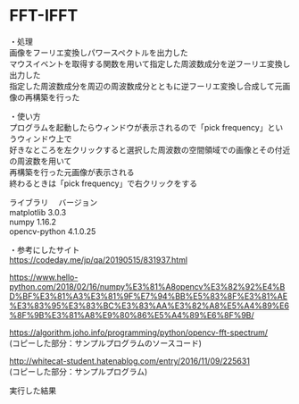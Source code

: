 # FFT-IFFT
・処理  
画像をフーリエ変換しパワースペクトルを出力した  
マウスイベントを取得する関数を用いて指定した周波数成分を逆フーリエ変換し出力した  
指定した周波数成分を周辺の周波数成分とともに逆フーリエ変換し合成して元画像の再構築を行った

・使い方  
プログラムを起動したらウィンドウが表示されるので「pick frequency」というウィンドウ上で  
好きなところを左クリックすると選択した周波数の空間領域での画像とその付近の周波数を用いて  
再構築を行った元画像が表示される  
終わるときは「pick frequency」で右クリックをする
 
ライブラリ　          バージョン  
matplotlib           3.0.3     
numpy                1.16.2         
opencv-python        4.1.0.25  

・参考にしたサイト  
https://codeday.me/jp/qa/20190515/831937.html  

https://www.hello-python.com/2018/02/16/numpy%E3%81%A8opencv%E3%82%92%E4%BD%BF%E3%81%A3%E3%81%9F%E7%94%BB%E5%83%8F%E3%81%AE%E3%83%95%E3%83%BC%E3%83%AA%E3%82%A8%E5%A4%89%E6%8F%9B%E3%81%A8%E9%80%86%E5%A4%89%E6%8F%9B/  

https://algorithm.joho.info/programming/python/opencv-fft-spectrum/  
(コピーした部分：サンプルプログラムのソースコード)  

http://whitecat-student.hatenablog.com/entry/2016/11/09/225631  
(コピーした部分：サンプルプログラム)  

実行した結果
